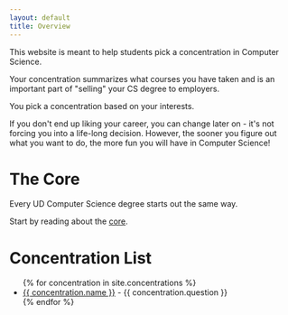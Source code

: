 ```yaml
---
layout: default
title: Overview
---
```


This website is meant to help students pick a concentration in Computer Science.

Your concentration summarizes what courses you have taken and is an important part of "selling" your CS degree to employers.

You pick a concentration based on your interests.

If you don't end up liking your career, you can change later on - it's not forcing you into a life-long decision.
However, the sooner you figure out what you want to do, the more fun you will have in Computer Science!

# The Core

Every UD Computer Science degree starts out the same way.

Start by reading about the [core](core).

# Concentration List

<ul>
{% for concentration in site.concentrations %}
    <li><a href="{{ concentration.url | relative_url }}">{{ concentration.name }}</a>  - {{ concentration.question }}</li>
{% endfor %}
</ul>

<!-- <p>{{ concentration.content | markdownify }}</p> -->
